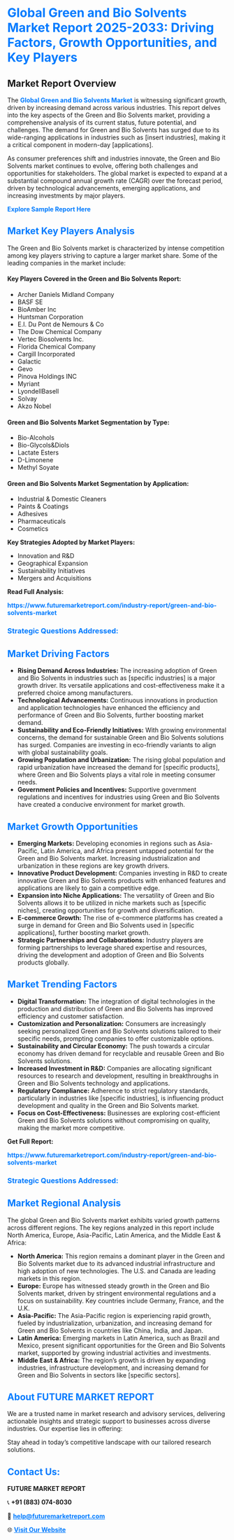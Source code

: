 <h1 style="color: #007BFF;">Global Green and Bio Solvents Market Report 2025-2033: Driving Factors, Growth Opportunities, and Key Players</h1>

<section id="overview">
<h2>Market Report Overview</h2>
<p>The <a href="https://www.futuremarketreport.com/industry-report/green-and-bio-solvents-market" style="color: #007BFF; text-decoration: none;"><strong>Global Green and Bio Solvents Market</strong></a> is witnessing significant growth, driven by increasing demand across various industries. This report delves into the key aspects of the Green and Bio Solvents market, providing a comprehensive analysis of its current status, future potential, and challenges. The demand for Green and Bio Solvents has surged due to its wide-ranging applications in industries such as [insert industries], making it a critical component in modern-day [applications].</p>
<p>As consumer preferences shift and industries innovate, the Green and Bio Solvents market continues to evolve, offering both challenges and opportunities for stakeholders. The global market is expected to expand at a substantial compound annual growth rate (CAGR) over the forecast period, driven by technological advancements, emerging applications, and increasing investments by major players.</p>
</section>

<section id="overview">
<p><a href="https://www.futuremarketreport.com/request-sample/reportId=104084" style="color: #007BFF; text-decoration: none;"><strong>Explore Sample Report Here</strong></a></p>
</section>

<section id="key-players">
<h2 style="color: #007BFF;">Market Key Players Analysis</h2>
<p>The Green and Bio Solvents market is characterized by intense competition among key players striving to capture a larger market share. Some of the leading companies in the market include:</p>
<h4>Key Players Covered in the Green and Bio Solvents Report:</h4>
<ul><li>Archer Daniels Midland Company</li><li>BASF SE</li><li>BioAmber Inc</li><li>Huntsman Corporation</li><li>E.I. Du Pont de Nemours &amp; Co</li><li>The Dow Chemical Company</li><li>Vertec Biosolvents Inc.</li><li>Florida Chemical Company</li><li>Cargill Incorporated</li><li>Galactic</li><li>Gevo</li><li>Pinova Holdings INC</li><li>Myriant</li><li>LyondellBasell</li><li>Solvay</li><li>Akzo Nobel</li></ul>
<h4>Green and Bio Solvents Market Segmentation by Type:</h4>
<ul><li>Bio-Alcohols</li><li>Bio-Glycols&amp;Diols</li><li>Lactate Esters</li><li>D-Limonene</li><li>Methyl Soyate</li></ul>

<h4>Green and Bio Solvents Market Segmentation by Application:</h4>
<ul><li>Industrial &amp; Domestic Cleaners</li><li>Paints &amp; Coatings</li><li>Adhesives</li><li>Pharmaceuticals</li><li>Cosmetics</li></ul>
<p><strong>Key Strategies Adopted by Market Players:</strong></p>
<ul>
<li>Innovation and R&D</li>
<li>Geographical Expansion</li>
<li>Sustainability Initiatives</li>
<li>Mergers and Acquisitions</li>
</ul>
</section>

<section>
<p><strong>Read Full Analysis: </strong></p><a href="https://www.futuremarketreport.com/industry-report/green-and-bio-solvents-market" style="color: #007BFF; text-decoration: none;"><strong>https://www.futuremarketreport.com/industry-report/green-and-bio-solvents-market</strong></a>
<h3 style="color: #007BFF;">Strategic Questions Addressed:</h3>
</section>

<section id="driving-factors">
<h2 style="color: #007BFF;">Market Driving Factors</h2>
<ul>
<li><strong>Rising Demand Across Industries:</strong> The increasing adoption of Green and Bio Solvents in industries such as [specific industries] is a major growth driver. Its versatile applications and cost-effectiveness make it a preferred choice among manufacturers.</li>
<li><strong>Technological Advancements:</strong> Continuous innovations in production and application technologies have enhanced the efficiency and performance of Green and Bio Solvents, further boosting market demand.</li>
<li><strong>Sustainability and Eco-Friendly Initiatives:</strong> With growing environmental concerns, the demand for sustainable Green and Bio Solvents solutions has surged. Companies are investing in eco-friendly variants to align with global sustainability goals.</li>
<li><strong>Growing Population and Urbanization:</strong> The rising global population and rapid urbanization have increased the demand for [specific products], where Green and Bio Solvents plays a vital role in meeting consumer needs.</li>
<li><strong>Government Policies and Incentives:</strong> Supportive government regulations and incentives for industries using Green and Bio Solvents have created a conducive environment for market growth.</li>
</ul>
</section>

<section id="growth-opportunities">
<h2 style="color: #007BFF;">Market Growth Opportunities</h2>
<ul>
<li><strong>Emerging Markets:</strong> Developing economies in regions such as Asia-Pacific, Latin America, and Africa present untapped potential for the Green and Bio Solvents market. Increasing industrialization and urbanization in these regions are key growth drivers.</li>
<li><strong>Innovative Product Development:</strong> Companies investing in R&D to create innovative Green and Bio Solvents products with enhanced features and applications are likely to gain a competitive edge.</li>
<li><strong>Expansion into Niche Applications:</strong> The versatility of Green and Bio Solvents allows it to be utilized in niche markets such as [specific niches], creating opportunities for growth and diversification.</li>
<li><strong>E-commerce Growth:</strong> The rise of e-commerce platforms has created a surge in demand for Green and Bio Solvents used in [specific applications], further boosting market growth.</li>
<li><strong>Strategic Partnerships and Collaborations:</strong> Industry players are forming partnerships to leverage shared expertise and resources, driving the development and adoption of Green and Bio Solvents products globally.</li>
</ul>
</section>

<section id="trending-factors">
<h2 style="color: #007BFF;">Market Trending Factors</h2>
<ul>
<li><strong>Digital Transformation:</strong> The integration of digital technologies in the production and distribution of Green and Bio Solvents has improved efficiency and customer satisfaction.</li>
<li><strong>Customization and Personalization:</strong> Consumers are increasingly seeking personalized Green and Bio Solvents solutions tailored to their specific needs, prompting companies to offer customizable options.</li>
<li><strong>Sustainability and Circular Economy:</strong> The push towards a circular economy has driven demand for recyclable and reusable Green and Bio Solvents solutions.</li>
<li><strong>Increased Investment in R&D:</strong> Companies are allocating significant resources to research and development, resulting in breakthroughs in Green and Bio Solvents technology and applications.</li>
<li><strong>Regulatory Compliance:</strong> Adherence to strict regulatory standards, particularly in industries like [specific industries], is influencing product development and quality in the Green and Bio Solvents market.</li>
<li><strong>Focus on Cost-Effectiveness:</strong> Businesses are exploring cost-efficient Green and Bio Solvents solutions without compromising on quality, making the market more competitive.</li>
</ul>
</section>

<section>
<p><strong>Get Full Report: </strong></p><a href="https://www.futuremarketreport.com/industry-report/green-and-bio-solvents-market" style="color: #007BFF; text-decoration: none;"><strong>https://www.futuremarketreport.com/industry-report/green-and-bio-solvents-market</strong></a>
<h3 style="color: #007BFF;">Strategic Questions Addressed:</h3>
</section>


<section id="regional-analysis">
<h2 style="color: #007BFF;">Market Regional Analysis</h2>
<p>The global Green and Bio Solvents market exhibits varied growth patterns across different regions. The key regions analyzed in this report include North America, Europe, Asia-Pacific, Latin America, and the Middle East & Africa:</p>
<ul>
<li><strong>North America:</strong> This region remains a dominant player in the Green and Bio Solvents market due to its advanced industrial infrastructure and high adoption of new technologies. The U.S. and Canada are leading markets in this region.</li>
<li><strong>Europe:</strong> Europe has witnessed steady growth in the Green and Bio Solvents market, driven by stringent environmental regulations and a focus on sustainability. Key countries include Germany, France, and the U.K.</li>
<li><strong>Asia-Pacific:</strong> The Asia-Pacific region is experiencing rapid growth, fueled by industrialization, urbanization, and increasing demand for Green and Bio Solvents in countries like China, India, and Japan.</li>
<li><strong>Latin America:</strong> Emerging markets in Latin America, such as Brazil and Mexico, present significant opportunities for the Green and Bio Solvents market, supported by growing industrial activities and investments.</li>
<li><strong>Middle East & Africa:</strong> The region’s growth is driven by expanding industries, infrastructure development, and increasing demand for Green and Bio Solvents in sectors like [specific sectors].</li>
</ul>
</section>

<footer>
<h2 style="color: #007BFF;">About FUTURE MARKET REPORT</h2>
<p>We are a trusted name in market research and advisory services, delivering actionable insights and strategic support to businesses across diverse industries. Our expertise lies in offering:</p>

<p>Stay ahead in today’s competitive landscape with our tailored research solutions.</p>

<h2 style="color: #007BFF;">Contact Us:</h2>
<p><strong>FUTURE MARKET REPORT</strong></p>
<p>📞 <strong>+91 (883) 074-8030</strong></p>
<p>📧 <strong><a href="mailto:help@futuremarketreport.com" style="color: #007BFF;">help@futuremarketreport.com</a></strong></p>
<p>🌐 <strong><a href="https://www.futuremarketreport.com/" style="color: #007BFF;">Visit Our Website</a></strong></p>
</footer>
